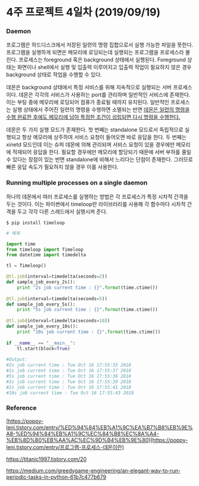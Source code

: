 

# 4주 프로젝트 4일차 (2019/09/19)

### Daemon

프로그램은 하드디스크에서 저장된 일련의 명령 집합으로서 실행 가능한 파일을 뜻한다. 프로그램을 실행하게 되면은 메모리에 로딩되는데 실행되는 프로그램을 프로세스라 불린다. 프로세스는 foreground 혹은 background 상태에서 실행된다. Foreground 상태는 화면이나 shell에서 실행 및 입출력 이루어지고 입출력 작업이 필요하지 않은 경우 background 상태로 작업을 수행할 수 있다.

데몬은 background 상태에서 특정 서비스를 위해 지속적으로 실행되는 서버 프로세스이다. 데몬은 각각의 서비스가 사용하는 port를 관리하며 일반적인 서비스에 존재한다. 이는 부팅 중에 메모리에 로딩되어 컴퓨가 종료될 때까지 유지된다. 일반적인 프로세스는 실행 상태에서 주어진 일련의 명령을 수행하면 소멸되는 반면 <u>데몬은 일련의 명령을 수행 완료한 후에도 메모리에 남아 특정한 조건이 성립되면 다시 명령을 수행한다.</u>

데몬은 두 가지 실행 모드가 존재한다. 첫 번째는 standalone 모드로서 독립적으로 실행되고 항상 메모리에 상주하여 서비스 요청이 들어오면 바로 응답을 한다. 두 번째는 xinetd 모드인데 이는 슈퍼 데몬에 의해 관리되며 서비스 요청이 있을 경우에만 메모리에 적재되어 응답을 한다. 필요할 경우에만 메모리에 할당되기 때문에 서버 부하를 줄일 수 있다는 장점이 있는 반면 standalone에 비해서 느리다는 단점이 존재한다. 그러므로 빠른 응답 속도가 필요하지 않을 경우 이를 사용한다.



### Running multiple processes on a single daemon

하나의 데몬에서 여러 프로세스를 실행하는 방법은 각 프로세스가 특정 시차적 간격을 두는 것이다. 이는 파이쎤에서 timeloop란 라이브러리를 사용해 각 함수마다 시차적 간격을 두고 각각 다른 스레드에서 실행시켜 준다.

```
$ pip install timeloop
```

```python
# 예제

import time
from timeloop import Timeloop
from datetime import timedelta

tl = Timeloop()

@tl.job(interval=timedelta(seconds=2))
def sample_job_every_2s():
    print "2s job current time : {}".format(time.ctime())
    
@tl.job(interval=timedelta(seconds=5))
def sample_job_every_5s():
    print "5s job current time : {}".format(time.ctime())
    
@tl.job(interval=timedelta(seconds=10))
def sample_job_every_10s():
    print "10s job current time : {}".format(time.ctime())
    
if __name__ == "__main__":
    tl.start(block=True)
    
#Output:
#2s job current time : Tue Oct 16 17:55:35 2018
#2s job current time : Tue Oct 16 17:55:37 2018
#5s job current time : Tue Oct 16 17:55:38 2018
#2s job current time : Tue Oct 16 17:55:39 2018
#2s job current time : Tue Oct 16 17:55:41 2018
#10s job current time : Tue Oct 16 17:55:43 2018
```



### Reference

[https://poppy-leni.tistory.com/entry/%ED%94%84%EB%A1%9C%EA%B7%B8%EB%9E%A8-%ED%94%84%EB%A1%9C%EC%84%B8%EC%8A%A4-%EB%8D%B0%EB%AA%AC%EC%9D%B4%EB%9E%80](https://poppy-leni.tistory.com/entry/프로그램-프로세스-데몬이란)

https://titanic1997.tistory.com/20

https://medium.com/greedygame-engineering/an-elegant-way-to-run-periodic-tasks-in-python-61b7c477b679